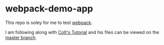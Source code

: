 # webpack-demo-app

This repo is soley for me to test [webpack](https://webpack.js.org). 

I am following along with [Colt's Tutorial](https://youtu.be/MpGLUVbqoYQ) and his files can be viewed on the [master branch](https://github.com/saharshy29/webpack-demo-app/tree/master).
